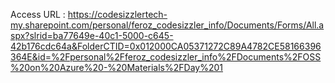 
Access URL : https://codesizzlertech-my.sharepoint.com/personal/feroz_codesizzler_info/Documents/Forms/All.aspx?slrid=ba77649e-40c1-5000-c645-42b176cdc64a&FolderCTID=0x012000CA05371272C89A4782CE58166396364E&id=%2Fpersonal%2Fferoz_codesizzler_info%2FDocuments%2FOSS%20on%20Azure%20-%20Materials%2FDay%201
